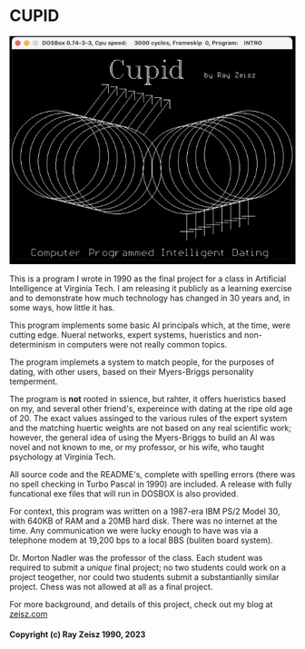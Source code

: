 # CUPID

![Cupid splash screen](assets/CUPID.jpg)


This is a program I wrote in 1990 as the final project for a class in Artificial Intelligence at Virginia Tech. I am releasing it publicly as a learning exercise and to demonstrate how much technology has changed in 30 years and, in some ways, how little it has.

This program implements some basic AI principals which, at the time, were cutting edge. Nueral networks, expert systems, hueristics and non-determinism in computers were not really common topics.

The program implemets a system to match people, for the purposes of dating, with other users, based on their Myers-Briggs personality temperment. 

The program is **not** rooted in ssience, but rahter, it offers hueristics based on my, and several other friend's, expereince with dating at the ripe old age of 20. The exact values assinged to the various rules of the expert system and the matching huertic weights are not based on any real scientific work; however, the general idea of using the Myers-Briggs to build an AI was novel and not known to me, or my professor, or his wife, who taught psychology at Virginia Tech.

All source code and the README's, complete with spelling errors (there was no spell checking in Turbo Pascal in 1990) are included. A release with fully funcational exe files that will run in DOSBOX is also provided.

For context, this program was written on a 1987-era IBM PS/2 Model 30, with 640KB of RAM and a 20MB hard disk. There was no internet at the time. Any communication we were lucky enough to have was via a telephone modem at 19,200 bps to a local BBS (buliten board system).

Dr. Morton Nadler was the professor of the class. Each student was required to submit a *unique* final project; no two students could work on a project teogether, nor could two students submit a substantianlly similar project. Chess was not allowed at all as a final project. 

For more background, and details of this project, check out my blog at [zeisz.com](https://www.zeisz.com)

#### Copyright (c) Ray Zeisz 1990, 2023
